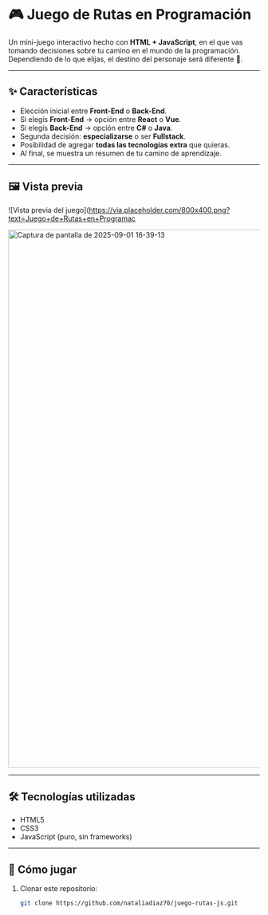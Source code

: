 # 🎮 Juego de Rutas en Programación

Un mini-juego interactivo hecho con **HTML + JavaScript**, en el que vas tomando decisiones sobre tu camino en el mundo de la programación.  
Dependiendo de lo que elijas, el destino del personaje será diferente 🚀.

---

## ✨ Características
- Elección inicial entre **Front-End** o **Back-End**.
- Si elegís **Front-End** → opción entre **React** o **Vue**.
- Si elegís **Back-End** → opción entre **C#** o **Java**.
- Segunda decisión: **especializarse** o ser **Fullstack**.
- Posibilidad de agregar **todas las tecnologías extra** que quieras.
- Al final, se muestra un resumen de tu camino de aprendizaje.

---

## 🖼️ Vista previa
![Vista previa del juego](https://via.placeholder.com/800x400.png?text=Juego+de+Rutas+en+Programac

<img width="1920" height="1080" alt="Captura de pantalla de 2025-09-01 16-39-13" src="https://github.com/user-attachments/assets/82b3fc46-27e5-44bd-a8e1-67c962e837b7" />

---

## 🛠️ Tecnologías utilizadas
- HTML5
- CSS3
- JavaScript (puro, sin frameworks)

---

## 🚀 Cómo jugar
1. Clonar este repositorio:
   ```bash
   git clone https://github.com/nataliadiaz70/juego-rutas-js.git

